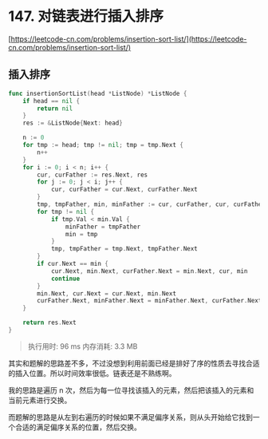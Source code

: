 # 147. 对链表进行插入排序
[https://leetcode-cn.com/problems/insertion-sort-list/](https://leetcode-cn.com/problems/insertion-sort-list/) 
##  插入排序
```go
func insertionSortList(head *ListNode) *ListNode {
	if head == nil {
		return nil
	}
	res := &ListNode{Next: head}

	n := 0
	for tmp := head; tmp != nil; tmp = tmp.Next {
		n++
	}
	for i := 0; i < n; i++ {
		cur, curFather := res.Next, res
		for j := 0; j < i; j++ {
			cur, curFather = cur.Next, curFather.Next
		}
		tmp, tmpFather, min, minFather := cur, curFather, cur, curFather
		for tmp != nil {
			if tmp.Val < min.Val {
				minFather = tmpFather
				min = tmp
			}
			tmp, tmpFather = tmp.Next, tmpFather.Next
		}
		if cur.Next == min {
			cur.Next, min.Next, curFather.Next = min.Next, cur, min
			continue
		}
		min.Next, cur.Next = cur.Next, min.Next
		curFather.Next, minFather.Next = minFather.Next, curFather.Next
	}

	return res.Next
}
```
>执行用时: 96 ms
内存消耗: 3.3 MB

其实和题解的思路差不多，不过没想到利用前面已经是排好了序的性质去寻找合适的插入位置。所以时间效率很低。链表还是不熟练啊。

我的思路是遍历 n 次，然后为每一位寻找该插入的元素，然后把该插入的元素和当前元素进行交换。

而题解的思路是从左到右遍历的时候如果不满足偏序关系，则从头开始给它找到一个合适的满足偏序关系的位置，然后交换。

